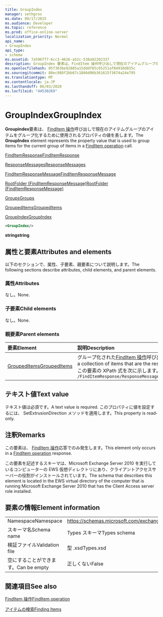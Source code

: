 ```yaml
---
title: GroupIndex
manager: sethgros
ms.date: 09/17/2015
ms.audience: Developer
ms.topic: reference
ms.prod: office-online-server
localization_priority: Normal
api_name:
- GroupIndex
api_type:
- schema
ms.assetid: 7a596ff7-6cc3-4626-a52c-538a92202337
description: GroupIndex 要素は、FindItem 操作呼び出しで現在のアイテムグループのアイテムをグループ化するために使用されるプロパティの値を表します。
ms.openlocfilehash: 05f303be92885a15dddf85c85251af04910d835c
ms.sourcegitcommit: 88ec988f2bb67c1866d06b361615f3674a24e795
ms.translationtype: MT
ms.contentlocale: ja-JP
ms.lasthandoff: 06/03/2020
ms.locfileid: "44530269"
---
```

# <a name="groupindex"></a><span data-ttu-id="06a4e-103">GroupIndex</span><span class="sxs-lookup"><span data-stu-id="06a4e-103">GroupIndex</span></span>

<span data-ttu-id="06a4e-104">**Groupindex**要素は、 [FindItem 操作](finditem-operation.md)呼び出しで現在のアイテムグループのアイテムをグループ化するために使用されるプロパティの値を表します。</span><span class="sxs-lookup"><span data-stu-id="06a4e-104">The **GroupIndex** element represents the property value that is used to group items for the current group of items in a [FindItem operation](finditem-operation.md) call.</span></span> 
  
[<span data-ttu-id="06a4e-105">FindItemResponse</span><span class="sxs-lookup"><span data-stu-id="06a4e-105">FindItemResponse</span></span>](finditemresponse.md)
  
[<span data-ttu-id="06a4e-106">ResponseMessages</span><span class="sxs-lookup"><span data-stu-id="06a4e-106">ResponseMessages</span></span>](responsemessages.md)
  
[<span data-ttu-id="06a4e-107">FindItemResponseMessage</span><span class="sxs-lookup"><span data-stu-id="06a4e-107">FindItemResponseMessage</span></span>](finditemresponsemessage.md)
  
[<span data-ttu-id="06a4e-108">RootFolder (FindItemResponseMessage)</span><span class="sxs-lookup"><span data-stu-id="06a4e-108">RootFolder (FindItemResponseMessage)</span></span>](rootfolder-finditemresponsemessage.md)
  
[<span data-ttu-id="06a4e-109">Groups</span><span class="sxs-lookup"><span data-stu-id="06a4e-109">Groups</span></span>](groups.md)
  
[<span data-ttu-id="06a4e-110">GroupedItems</span><span class="sxs-lookup"><span data-stu-id="06a4e-110">GroupedItems</span></span>](groupeditems.md)
  
[<span data-ttu-id="06a4e-111">GroupIndex</span><span class="sxs-lookup"><span data-stu-id="06a4e-111">GroupIndex</span></span>](groupindex.md)
  
```xml
<GroupIndex/>
```

 <span data-ttu-id="06a4e-112">**string**</span><span class="sxs-lookup"><span data-stu-id="06a4e-112">**string**</span></span>
## <a name="attributes-and-elements"></a><span data-ttu-id="06a4e-113">属性と要素</span><span class="sxs-lookup"><span data-stu-id="06a4e-113">Attributes and elements</span></span>

<span data-ttu-id="06a4e-114">以下のセクションで、属性、子要素、親要素について説明します。</span><span class="sxs-lookup"><span data-stu-id="06a4e-114">The following sections describe attributes, child elements, and parent elements.</span></span>
  
### <a name="attributes"></a><span data-ttu-id="06a4e-115">属性</span><span class="sxs-lookup"><span data-stu-id="06a4e-115">Attributes</span></span>

<span data-ttu-id="06a4e-116">なし。</span><span class="sxs-lookup"><span data-stu-id="06a4e-116">None.</span></span>
  
### <a name="child-elements"></a><span data-ttu-id="06a4e-117">子要素</span><span class="sxs-lookup"><span data-stu-id="06a4e-117">Child elements</span></span>

<span data-ttu-id="06a4e-118">なし。</span><span class="sxs-lookup"><span data-stu-id="06a4e-118">None.</span></span>
  
### <a name="parent-elements"></a><span data-ttu-id="06a4e-119">親要素</span><span class="sxs-lookup"><span data-stu-id="06a4e-119">Parent elements</span></span>

|<span data-ttu-id="06a4e-120">**要素**</span><span class="sxs-lookup"><span data-stu-id="06a4e-120">**Element**</span></span>|<span data-ttu-id="06a4e-121">**説明**</span><span class="sxs-lookup"><span data-stu-id="06a4e-121">**Description**</span></span>|
|:-----|:-----|
|[<span data-ttu-id="06a4e-122">GroupedItems</span><span class="sxs-lookup"><span data-stu-id="06a4e-122">GroupedItems</span></span>](groupeditems.md) <br/> |<span data-ttu-id="06a4e-123">グループ化された[FindItem 操作](finditem-operation.md)呼び出しの結果であるアイテムのコレクションを表します。</span><span class="sxs-lookup"><span data-stu-id="06a4e-123">Represents a collection of items that are the result of a grouped [FindItem operation](finditem-operation.md) call.</span></span>  <br/> <span data-ttu-id="06a4e-124">この要素の XPath 式を次に示します。</span><span class="sxs-lookup"><span data-stu-id="06a4e-124">The following is the XPath expression to this element:</span></span>  <br/>  `/FindItemResponse/ResponseMessages/FindItemResponseMessage/RootFolder/Groups/GroupedItems[i]` <br/> |
   
## <a name="text-value"></a><span data-ttu-id="06a4e-125">テキスト値</span><span class="sxs-lookup"><span data-stu-id="06a4e-125">Text value</span></span>

<span data-ttu-id="06a4e-126">テキスト値は必須です。</span><span class="sxs-lookup"><span data-stu-id="06a4e-126">A text value is required.</span></span> <span data-ttu-id="06a4e-127">このプロパティに値を設定するには、 SetExtrusionDirection メソッドを適用します。</span><span class="sxs-lookup"><span data-stu-id="06a4e-127">This property is read-only.</span></span>
  
## <a name="remarks"></a><span data-ttu-id="06a4e-128">注釈</span><span class="sxs-lookup"><span data-stu-id="06a4e-128">Remarks</span></span>

<span data-ttu-id="06a4e-129">この要素は、 [FindItem 操作](finditem-operation.md)応答でのみ発生します。</span><span class="sxs-lookup"><span data-stu-id="06a4e-129">This element only occurs in a [FindItem operation](finditem-operation.md) response.</span></span> 
  
<span data-ttu-id="06a4e-130">この要素を記述するスキーマは、Microsoft Exchange Server 2010 を実行しているコンピューターの EWS 仮想ディレクトリにあり、クライアントアクセスサーバーの役割がインストールされています。</span><span class="sxs-lookup"><span data-stu-id="06a4e-130">The schema that describes this element is located in the EWS virtual directory of the computer that is running Microsoft Exchange Server 2010 that has the Client Access server role installed.</span></span>
  
## <a name="element-information"></a><span data-ttu-id="06a4e-131">要素の情報</span><span class="sxs-lookup"><span data-stu-id="06a4e-131">Element information</span></span>

|||
|:-----|:-----|
|<span data-ttu-id="06a4e-132">Namespace</span><span class="sxs-lookup"><span data-stu-id="06a4e-132">Namespace</span></span>  <br/> |https://schemas.microsoft.com/exchange/services/2006/types  <br/> |
|<span data-ttu-id="06a4e-133">スキーマ名</span><span class="sxs-lookup"><span data-stu-id="06a4e-133">Schema name</span></span>  <br/> |<span data-ttu-id="06a4e-134">Types スキーマ</span><span class="sxs-lookup"><span data-stu-id="06a4e-134">Types schema</span></span>  <br/> |
|<span data-ttu-id="06a4e-135">検証ファイル</span><span class="sxs-lookup"><span data-stu-id="06a4e-135">Validation file</span></span>  <br/> |<span data-ttu-id="06a4e-136">型 .xsd</span><span class="sxs-lookup"><span data-stu-id="06a4e-136">Types.xsd</span></span>  <br/> |
|<span data-ttu-id="06a4e-137">空にすることができます。</span><span class="sxs-lookup"><span data-stu-id="06a4e-137">Can be empty</span></span>  <br/> |<span data-ttu-id="06a4e-138">正しくない</span><span class="sxs-lookup"><span data-stu-id="06a4e-138">False</span></span>  <br/> |
   
## <a name="see-also"></a><span data-ttu-id="06a4e-139">関連項目</span><span class="sxs-lookup"><span data-stu-id="06a4e-139">See also</span></span>



[<span data-ttu-id="06a4e-140">FindItem 操作</span><span class="sxs-lookup"><span data-stu-id="06a4e-140">FindItem operation</span></span>](finditem-operation.md)


[<span data-ttu-id="06a4e-141">アイテムの検索</span><span class="sxs-lookup"><span data-stu-id="06a4e-141">Finding Items</span></span>](https://msdn.microsoft.com/library/63af1f9c-464b-4fca-9ae3-3d60f24ca93c%28Office.15%29.aspx)

